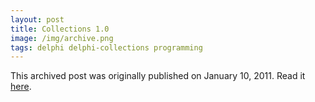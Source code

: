```yaml
---
layout: post
title: Collections 1.0
image: /img/archive.png
tags: delphi delphi-collections programming
---
```

This archived post was originally published on January 10, 2011. Read it [here](/alex.ciobanu.org/indexbdc5.html).
